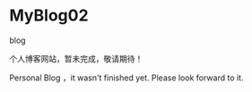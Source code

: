 # MyBlog02
blog

个人博客网站，暂未完成，敬请期待！


Personal Blog ，it  wasn't finished yet. Please look forward to it.
